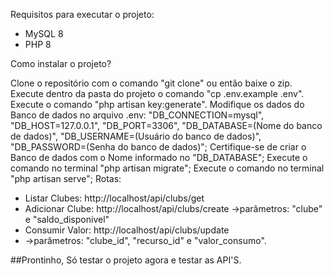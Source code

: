 Requisitos para executar o projeto: 
- MySQL 8 
- PHP 8

Como instalar o projeto?

Clone o repositório com o comando "git clone" ou então baixe o zip.
Execute dentro da pasta do projeto o comando "cp .env.example .env".
Execute o comando "php artisan key:generate".
Modifique os dados do Banco de dados no arquivo .env: "DB_CONNECTION=mysql", "DB_HOST=127.0.0.1", "DB_PORT=3306", "DB_DATABASE=(Nome do banco de dados)", "DB_USERNAME=(Usuário do banco de dados)", "DB_PASSWORD=(Senha do banco de dados)";
Certifique-se de criar o Banco de dados com o Nome informado no "DB_DATABASE";
Execute o comando no terminal "php artisan migrate";
Execute o comando no terminal "php artisan serve";
Rotas:
- Listar Clubes: http://localhost/api/clubs/get
- Adicionar Clube: http://localhost/api/clubs/create
->parâmetros: "clube" e "saldo_disponivel"
- Consumir Valor: http://localhost/api/clubs/update
- ->parâmetros: "clube_id", "recurso_id" e "valor_consumo".

##Prontinho, Só testar o projeto agora e testar as API'S.
